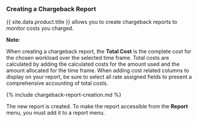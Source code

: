 ### Creating a Chargeback Report

{{ site.data.product.title }} allows you to create chargeback reports to monitor costs
you charged.

**Note:**

When creating a chargeback report, the **Total Cost** is the complete cost for the chosen workload over the selected time frame. Total costs are calculated by adding the calculated costs for the amount used and the amount allocated for the time frame. When adding cost related
columns to display on your report, be sure to select all rate assigned fields to present a comprehensive accounting of total costs.

{% include chargeback-report-creation.md %}

The new report is created. To make the report accessible from the **Report** menu, you must add it to a report menu.
